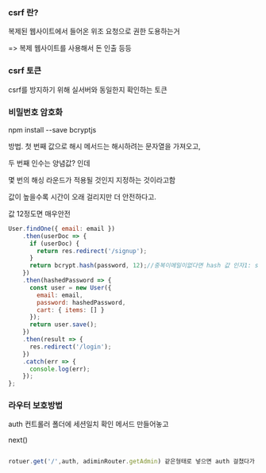 ### csrf 란?

복제된 웹사이트에서 들어온 위조 요청으로 권한 도용하는거

=> 복제 웹사이트를 사용해서 돈 인출 등등

### csrf 토큰

csrf를 방지하기 위해 실서버와 동일한지 확인하는 토큰

### 비밀번호 암호화

npm install --save bcryptjs

방법. 첫 번째 값으로 해시 메서드는 해시하려는 문자열을 가져오고,

두 번째 인수는 양념값? 인데

몇 번의 해싱 라운드가 적용될 것인지 지정하는 것이라고함

값이 높을수록 시간이 오래 걸리지만 더 안전하다고.

값 12정도면 매우안전

```js
User.findOne({ email: email })
    .then(userDoc => {
      if (userDoc) {
        return res.redirect('/signup');
      }
      return bcrypt.hash(password, 12);//중복이메일이없다면 hash 값 인자1: string인자2: saltyvalue 라고하는데 양념값
    })
    .then(hashedPassword => {
      const user = new User({
        email: email,
        password: hashedPassword,
        cart: { items: [] }
      });
      return user.save();
    })
    .then(result => {
      res.redirect('/login');
    })
    .catch(err => {
      console.log(err);
    });
};
```

### 라우터 보호방법

auth 컨트롤러 폴더에 세션일치 확인 메서드 만들어놓고

next()

```js

rotuer.get('/',auth, adiminRouter.getAdmin) 같은형태로 넣으면 auth 걸쳤다가 다음라우터로 넘어가게됨


```
